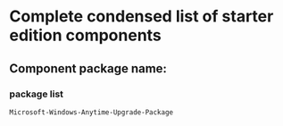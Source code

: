 # Complete condensed list of starter edition components

## Component package name:

### package list 

    Microsoft-Windows-Anytime-Upgrade-Package
